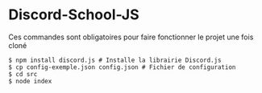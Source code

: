 # Discord-School-JS

Ces commandes sont obligatoires pour faire fonctionner le projet une fois cloné
```shell
$ npm install discord.js # Installe la librairie Discord.js
$ cp config-exemple.json config.json # Fichier de configuration
$ cd src
$ node index
```